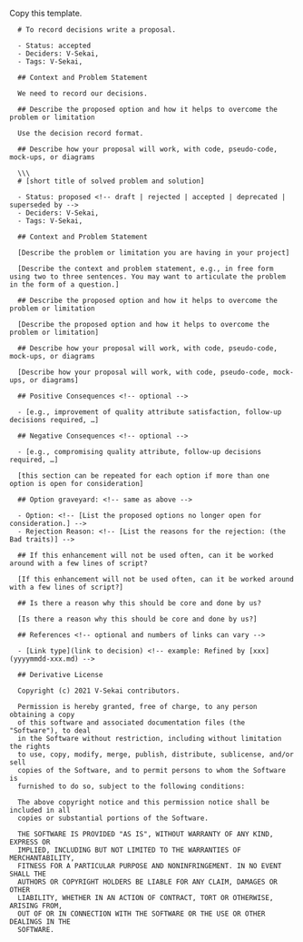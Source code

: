 Copy this template.

      # To record decisions write a proposal.

      - Status: accepted
      - Deciders: V-Sekai,
      - Tags: V-Sekai,

      ## Context and Problem Statement

      We need to record our decisions.

      ## Describe the proposed option and how it helps to overcome the problem or limitation

      Use the decision record format.

      ## Describe how your proposal will work, with code, pseudo-code, mock-ups, or diagrams

      \\\
      # [short title of solved problem and solution]

      - Status: proposed <!-- draft | rejected | accepted | deprecated | superseded by -->
      - Deciders: V-Sekai,
      - Tags: V-Sekai,

      ## Context and Problem Statement

      [Describe the problem or limitation you are having in your project]

      [Describe the context and problem statement, e.g., in free form using two to three sentences. You may want to articulate the problem in the form of a question.]

      ## Describe the proposed option and how it helps to overcome the problem or limitation

      [Describe the proposed option and how it helps to overcome the problem or limitation]

      ## Describe how your proposal will work, with code, pseudo-code, mock-ups, or diagrams

      [Describe how your proposal will work, with code, pseudo-code, mock-ups, or diagrams]

      ## Positive Consequences <!-- optional -->

      - [e.g., improvement of quality attribute satisfaction, follow-up decisions required, …]

      ## Negative Consequences <!-- optional -->

      - [e.g., compromising quality attribute, follow-up decisions required, …]

      [this section can be repeated for each option if more than one option is open for consideration]

      ## Option graveyard: <!-- same as above -->

      - Option: <!-- [List the proposed options no longer open for consideration.] -->
      - Rejection Reason: <!-- [List the reasons for the rejection: (the Bad traits)] -->

      ## If this enhancement will not be used often, can it be worked around with a few lines of script?

      [If this enhancement will not be used often, can it be worked around with a few lines of script?]

      ## Is there a reason why this should be core and done by us?

      [Is there a reason why this should be core and done by us?]

      ## References <!-- optional and numbers of links can vary -->

      - [Link type](link to decision) <!-- example: Refined by [xxx](yyyymmdd-xxx.md) -->

      ## Derivative License

      Copyright (c) 2021 V-Sekai contributors.

      Permission is hereby granted, free of charge, to any person obtaining a copy
      of this software and associated documentation files (the "Software"), to deal
      in the Software without restriction, including without limitation the rights
      to use, copy, modify, merge, publish, distribute, sublicense, and/or sell
      copies of the Software, and to permit persons to whom the Software is
      furnished to do so, subject to the following conditions:

      The above copyright notice and this permission notice shall be included in all
      copies or substantial portions of the Software.

      THE SOFTWARE IS PROVIDED "AS IS", WITHOUT WARRANTY OF ANY KIND, EXPRESS OR
      IMPLIED, INCLUDING BUT NOT LIMITED TO THE WARRANTIES OF MERCHANTABILITY,
      FITNESS FOR A PARTICULAR PURPOSE AND NONINFRINGEMENT. IN NO EVENT SHALL THE
      AUTHORS OR COPYRIGHT HOLDERS BE LIABLE FOR ANY CLAIM, DAMAGES OR OTHER
      LIABILITY, WHETHER IN AN ACTION OF CONTRACT, TORT OR OTHERWISE, ARISING FROM,
      OUT OF OR IN CONNECTION WITH THE SOFTWARE OR THE USE OR OTHER DEALINGS IN THE
      SOFTWARE.
